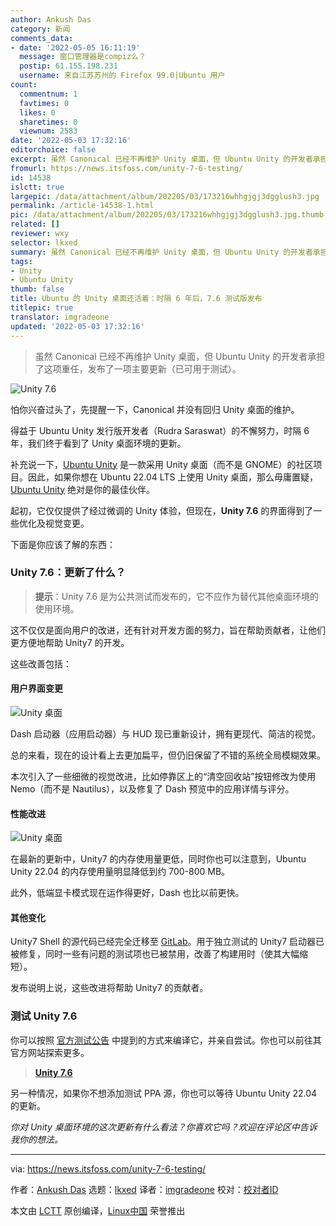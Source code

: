```yaml
---
author: Ankush Das
category: 新闻
comments_data:
- date: '2022-05-05 16:11:19'
  message: 窗口管理器是compiz么？
  postip: 61.155.198.231
  username: 来自江苏苏州的 Firefox 99.0|Ubuntu 用户
count:
  commentnum: 1
  favtimes: 0
  likes: 0
  sharetimes: 0
  viewnum: 2583
date: '2022-05-03 17:32:16'
editorchoice: false
excerpt: 虽然 Canonical 已经不再维护 Unity 桌面，但 Ubuntu Unity 的开发者承担了这项重任，发布了一项主要更新（已可用于测试）。
fromurl: https://news.itsfoss.com/unity-7-6-testing/
id: 14538
islctt: true
largepic: /data/attachment/album/202205/03/173216whhgjgj3dgglush3.jpg
permalink: /article-14538-1.html
pic: /data/attachment/album/202205/03/173216whhgjgj3dgglush3.jpg.thumb.jpg
related: []
reviewer: wxy
selector: lkxed
summary: 虽然 Canonical 已经不再维护 Unity 桌面，但 Ubuntu Unity 的开发者承担了这项重任，发布了一项主要更新（已可用于测试）。
tags:
- Unity
- Ubuntu Unity
thumb: false
title: Ubuntu 的 Unity 桌面还活着：时隔 6 年后，7.6 测试版发布
titlepic: true
translator: imgradeone
updated: '2022-05-03 17:32:16'
---
```



> 
> 虽然 Canonical 已经不再维护 Unity 桌面，但 Ubuntu Unity 的开发者承担了这项重任，发布了一项主要更新（已可用于测试）。
> 
> 
> 


![Unity 7.6](/data/attachment/album/202205/03/173216whhgjgj3dgglush3.jpg)


怕你兴奋过头了，先提醒一下，Canonical 并没有回归 Unity 桌面的维护。


得益于 Ubuntu Unity 发行版开发者（Rudra Saraswat）的不懈努力，时隔 6 年，我们终于看到了 Unity 桌面环境的更新。


补充说一下，[Ubuntu Unity](https://ubuntuunity.org/) 是一款采用 Unity 桌面（而不是 GNOME）的社区项目。因此，如果你想在 Ubuntu 22.04 LTS 上使用 Unity 桌面，那么毋庸置疑，[Ubuntu Unity](https://ubuntuunity.org/) 绝对是你的最佳伙伴。


起初，它仅仅提供了经过微调的 Unity 体验，但现在，**Unity 7.6** 的界面得到了一些优化及视觉变更。


下面是你应该了解的东西：


### Unity 7.6：更新了什么？



> 
> **提示**：Unity 7.6 是为公共测试而发布的，它不应作为替代其他桌面环境的使用环境。
> 
> 
> 


这不仅仅是面向用户的改进，还有针对开发方面的努力，旨在帮助贡献者，让他们更方便地帮助 Unity7 的开发。


这些改善包括：


#### 用户界面变更


![Unity 桌面](/data/attachment/album/202205/03/173216hnnqaul1nda5n15f.jpg)


Dash 启动器（应用启动器）与 HUD 现已重新设计，拥有更现代、简洁的视觉。


总的来看，现在的设计看上去更加扁平，但仍旧保留了不错的系统全局模糊效果。


本次引入了一些细微的视觉改进，比如停靠区上的“清空回收站”按钮修改为使用 Nemo（而不是 Nautilus），以及修复了 Dash 预览中的应用详情与评分。


#### 性能改进


![Unity 桌面](/data/attachment/album/202205/03/173217vqeqsuwjlk9wxa1w.png)


在最新的更新中，Unity7 的内存使用量更低，同时你也可以注意到，Ubuntu Unity 22.04 的内存使用量明显降低到约 700-800 MB。


此外，低端显卡模式现在运作得更好，Dash 也比以前更快。


#### 其他变化


Unity7 Shell 的源代码已经完全迁移至 [GitLab](https://gitlab.com/ubuntu-unity)。用于独立测试的 Unity7 启动器已被修复，同时一些有问题的测试项也已被禁用，改善了构建用时（使其大幅缩短）。


发布说明上说，这些改进将帮助 Unity7 的贡献者。


### 测试 Unity 7.6


你可以按照 [官方测试公告](https://unity.ubuntuunity.org/blog/unity-7.6/) 中提到的方式来编译它，并亲自尝试。你也可以前往其官方网站探索更多。



> 
> **[Unity 7.6](https://unity.ubuntuunity.org/)**
> 
> 
> 


另一种情况，如果你不想添加测试 PPA 源，你也可以等待 Ubuntu Unity 22.04 的更新。


*你对 Unity 桌面环境的这次更新有什么看法？你喜欢它吗？欢迎在评论区中告诉我你的想法。*




---


via: <https://news.itsfoss.com/unity-7-6-testing/>


作者：[Ankush Das](https://news.itsfoss.com/author/ankush/) 选题：[lkxed](https://github.com/lkxed) 译者：[imgradeone](https://github.com/imgradeone) 校对：[校对者ID](https://github.com/%E6%A0%A1%E5%AF%B9%E8%80%85ID)


本文由 [LCTT](https://github.com/LCTT/TranslateProject) 原创编译，[Linux中国](https://linux.cn/) 荣誉推出